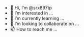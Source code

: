 - 👋 Hi, I’m @srx897tp
- 👀 I’m interested in ...
- 🌱 I’m currently learning ...
- 💞️ I’m looking to collaborate on ...
- 📫 How to reach me ...

<!---
srx897tp/srx897tp is a ✨ special ✨ repository because its `README.md` (this file) appears on your GitHub profile.
You can click the Preview link to take a look at your changes.
--->
